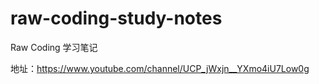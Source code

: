 # raw-coding-study-notes
Raw Coding 学习笔记

地址：https://www.youtube.com/channel/UCP_jWxjn__YXmo4iU7Low0g